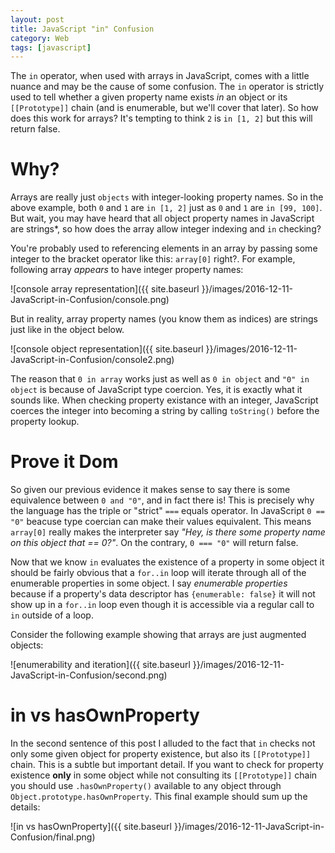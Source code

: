 ```yaml
---
layout: post
title: JavaScript "in" Confusion
category: Web
tags: [javascript]
---
```


The `in` operator, when used with arrays in JavaScript, comes with a little nuance and may be the cause of some confusion. The `in` operator is strictly used to
tell whether a given property name exists *in* an object or its `[[Prototype]]` chain (and is enumerable, but we'll cover that later). So how does this work for arrays? It's tempting to
think `2` is `in [1, 2]` but this will return false.

# Why?

Arrays are really just `objects` with integer-looking property names. So in the above example, both `0` and `1` are `in [1, 2]` just as `0` and `1` are `in [99, 100]`.
But wait, you may have heard that all object property names in JavaScript are strings*, so how does the array allow integer indexing and `in` checking?

You're probably used to referencing elements in an array by passing some integer to the bracket operator like this: `array[0]` right?. For example, following array *appears* to
have integer property names:

![console array representation]({{ site.baseurl }}/images/2016-12-11-JavaScript-in-Confusion/console.png)

But in reality, array property names (you know them as indices) are strings just like in the object below.

![console object representation]({{ site.baseurl }}/images/2016-12-11-JavaScript-in-Confusion/console2.png)

The reason that `0 in array` works just as well as `0 in object` and `"0" in object` is because of JavaScript type coercion. Yes, it is exactly what it sounds like. When checking
property existance with an integer, JavaScript coerces the integer into becoming a string by calling `toString()` before the property lookup.

# Prove it Dom

So given our previous evidence it makes sense to say there is some equivalence between `0 and "0"`, and in fact there is! This is precisely why the language has the triple or
"strict" `===` equals operator. In JavaScript `0 == "0"` beacuse type coercian can make their values equivalent. This means `array[0]` really makes the interpreter say
*"Hey, is there some property name on this object that == 0?"*. On the contrary, `0 === "0"` will return false.

Now that we know `in` evaluates the existence of a property in some object it should be fairly obvious that a `for..in` loop will iterate through all of the enumerable properties
in some object. I say *enumerable properties* because if a property's data descriptor has `{enumerable: false}` it will not show up in a `for..in` loop even though it is accessible
via a regular call to `in` outside of a loop.

Consider the following example showing that arrays are just augmented objects:

![enumerability and iteration]({{ site.baseurl }}/images/2016-12-11-JavaScript-in-Confusion/second.png)

# in vs hasOwnProperty

In the second sentence of this post I alluded to the fact that `in` checks not only some given object for property existence, but also its `[[Prototype]]` chain. This is a subtle but important detail. If you want to check for property existence **only** in some object while not consulting its `[[Prototype]]` chain you should use `.hasOwnProperty()` available to any object through `Object.prototype.hasOwnProperty`. This final example should sum up the details:

![in vs hasOwnProperty]({{ site.baseurl }}/images/2016-12-11-JavaScript-in-Confusion/final.png)
